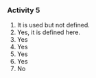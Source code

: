 ### Activity 5
1. It is used but not defined.
2. Yes, it is defined here.
3. Yes
4. Yes
5. Yes
6. Yes
7. No
